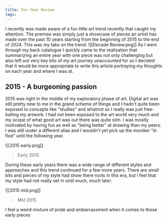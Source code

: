```yaml
---
title: Ten Year Review
tags:
---
```


I recently was made aware of a fun little art trend recently that caught my attention. The premise was simply just a showcase of pieces an artist has made over the past 10 years starting from the beginning of 2015 to the end of 2024. This was my take on the trend.
![[Decade Review.png]]
As I went through my back catalogue I quickly came to the realization that summarizing an entire year with one piece was not only challenging but also left out very key bits of my art journey unaccounted for so I decided that it would be more appropriate to write this article portraying my thoughts on each year and where I was at.

## 2015 - A burgeoning passion

2015 was right in the middle of my exploratory phase of art. Digital art was still pretty new to me in the grand scheme of things and I hadn't quite been exposed to concepts like "studies" and whatnot so I really was just free-balling my artwork. I had not been exposed to the art world very much and my scope of what good art was out there was quite slim. I was mostly motivated by having fun as well as "being better" at drawing than my peers. I was still under a different alias and I wouldn't yet pick up the moniker "d-floe" until the following year.

![[2015 early.png]]

> Early 2015

During these early years there was a wide range of different styles and approaches and this trend continued for a few more years. There are small bits and pieces of my style had show there roots in this era, but I feel that my style had not really set in until much, much later.

![[2015 mid.png]]

> Mid 2015

I feel a weird mixture of pride and embarrassment when it comes to these early pieces